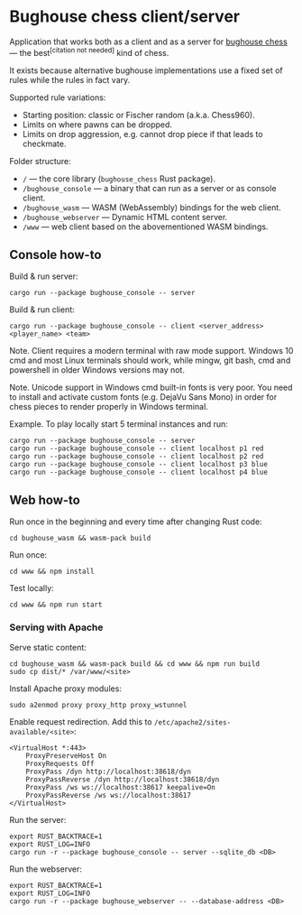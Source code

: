 # Bughouse chess client/server

Application that works both as a client and as a server for
[bughouse chess](https://en.wikipedia.org/wiki/Bughouse_chess) — the
best<sup>[citation not needed]</sup> kind of chess.

It exists because alternative bughouse implementations use a fixed set of rules
while the rules in fact vary.

Supported rule variations:

- Starting position: classic or Fischer random (a.k.a. Chess960).
- Limits on where pawns can be dropped.
- Limits on drop aggression, e.g. cannot drop piece if that leads to checkmate.

Folder structure:

- `/` — the core library (`bughouse_chess` Rust package).
- `/bughouse_console` — a binary that can run as a server or as console client.
- `/bughouse_wasm` — WASM (WebAssembly) bindings for the web client.
- `/bughouse_webserver` — Dynamic HTML content server.
- `/www` — web client based on the abovementioned WASM bindings.


## Console how-to

Build & run server:

```
cargo run --package bughouse_console -- server
```

Build & run client:

```
cargo run --package bughouse_console -- client <server_address> <player_name> <team>
```

Note. Client requires a modern terminal with raw mode support.
Windows 10 cmd and most Linux terminals should work, while mingw, git bash,
cmd and powershell in older Windows versions may not.

Note. Unicode support in Windows cmd built-in fonts is very poor. You need to
install and activate custom fonts (e.g. DejaVu Sans Mono) in order for chess
pieces to render properly in Windows terminal.

Example. To play locally start 5 terminal instances and run:

```
cargo run --package bughouse_console -- server
cargo run --package bughouse_console -- client localhost p1 red
cargo run --package bughouse_console -- client localhost p2 red
cargo run --package bughouse_console -- client localhost p3 blue
cargo run --package bughouse_console -- client localhost p4 blue
```


## Web how-to

Run once in the beginning and every time after changing Rust code:

```
cd bughouse_wasm && wasm-pack build
```

Run once:

```
cd www && npm install
```

Test locally:

```
cd www && npm run start
```

### Serving with Apache

Serve static content:

```
cd bughouse_wasm && wasm-pack build && cd www && npm run build
sudo cp dist/* /var/www/<site>
```

Install Apache proxy modules:

```
sudo a2enmod proxy proxy_http proxy_wstunnel
```

Enable request redirection. Add this to `/etc/apache2/sites-available/<site>`:

```
<VirtualHost *:443>
    ProxyPreserveHost On
    ProxyRequests Off
    ProxyPass /dyn http://localhost:38618/dyn
    ProxyPassReverse /dyn http://localhost:38618/dyn
    ProxyPass /ws ws://localhost:38617 keepalive=On
    ProxyPassReverse /ws ws://localhost:38617
</VirtualHost>
```

Run the server:

```
export RUST_BACKTRACE=1
export RUST_LOG=INFO
cargo run -r --package bughouse_console -- server --sqlite_db <DB>
```

Run the webserver:

```
export RUST_BACKTRACE=1
export RUST_LOG=INFO
cargo run -r --package bughouse_webserver -- --database-address <DB>
```
